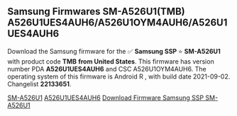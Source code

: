 <h2>Samsung Firmwares SM-A526U1(TMB) A526U1UES4AUH6/A526U1OYM4AUH6/A526U1UES4AUH6</h2>
Download the Samsung firmware for the ✅ <strong>Samsung SSP </strong> ⭐ <strong>SM-A526U1</strong> with product code <strong>TMB</strong> <strong> from United States</strong>. This firmware has version number PDA <strong>A526U1UES4AUH6</strong> and CSC A526U1OYM4AUH6. The operating system of this firmware is Android R , with build date 2021-09-02. Changelist <strong>22133651</strong>.


[SM-A526U1](https://samfirm.shop/samsung/model/SM-A526U1)
[A526U1UES4AUH6](https://samfirm.shop/samsung/pda/A526U1UES4AUH6)
[Download Firmware Samsung SSP SM-A526U1](https://samfirm.shop/samsung/firmware/451448)
